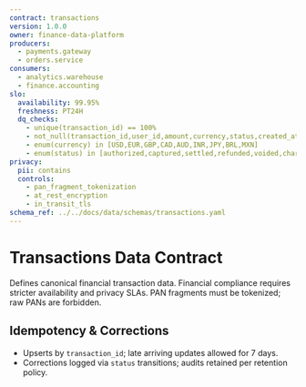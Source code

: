 ```yaml
---
contract: transactions
version: 1.0.0
owner: finance-data-platform
producers:
  - payments.gateway
  - orders.service
consumers:
  - analytics.warehouse
  - finance.accounting
slo:
  availability: 99.95%
  freshness: PT24H
  dq_checks:
    - unique(transaction_id) == 100%
    - not_null(transaction_id,user_id,amount,currency,status,created_at,updated_at)
    - enum(currency) in [USD,EUR,GBP,CAD,AUD,INR,JPY,BRL,MXN]
    - enum(status) in [authorized,captured,settled,refunded,voided,chargeback,failed]
privacy:
  pii: contains
  controls:
    - pan_fragment_tokenization
    - at_rest_encryption
    - in_transit_tls
schema_ref: ../../docs/data/schemas/transactions.yaml
---
```


# Transactions Data Contract

Defines canonical financial transaction data. Financial compliance requires stricter availability and privacy SLAs. PAN fragments must be tokenized; raw PANs are forbidden.

## Idempotency & Corrections
- Upserts by `transaction_id`; late arriving updates allowed for 7 days.
- Corrections logged via `status` transitions; audits retained per retention policy.

